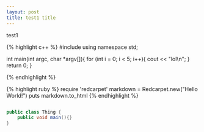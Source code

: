 ```yaml
---
layout: post
title: test1 title
---
```


test1

{% highlight c++ %}
#include <iostream>
using namespace std;

int main(int argc, char *argv[]){
	for (int i = 0; i < 5; i++){
		cout << "lol\n";
	}
	return 0;
}

{% endhighlight %}

{% highlight ruby %}
require 'redcarpet'
markdown = Redcarpet.new("Hello World!")
puts markdown.to_html
{% endhighlight %}

```java

public class Thing {
	public void main(){}
}

```

